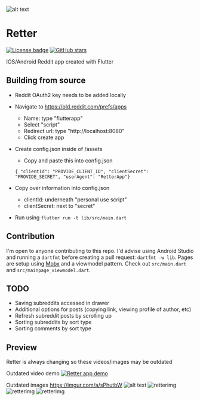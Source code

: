 ![alt text](https://raw.githubusercontent.com/mzegar/Retter/master/assets/icon/rettericon.png "RetterLogo")
# Retter
[![License badge](https://img.shields.io/github/license/mzegar/retter)](https://github.com/mzegar/Retter/blob/master/LICENSE)
[![GitHub stars](https://img.shields.io/github/stars/mzegar/retter?style=social)](https://github.com/mzegar/retter/stargazers)


IOS/Android Reddit app created with Flutter

## Building from source

- Reddit OAuth2 key needs to be added locally
- Navigate to https://old.reddit.com/prefs/apps
    - Name: type "flutterapp"
    - Select "script"
    - Redirect url: type "http://localhost:8080"
    - Click create app
- Create config.json inside of /assets
    - Copy and paste this into config.json

    `{ "clientId": "PROVIDE_CLIENT_ID", "clientSecret": "PROVIDE_SECRET", "userAgent": "RetterApp"}`



- Copy over information into config.json
    - clientId: underneath "personal use script"
    - clientSecret: next to "secret"
    
- Run using `flutter run -t lib/src/main.dart`

## Contribution

I'm open to anyone contributing to this repo. I'd advise using Android Studio and running a `dartfmt` before creating a pull request: `dartfmt -w lib`.
Pages are setup using [Mobx](https://pub.dev/packages/mobx) and a viewmodel pattern. Check out `src/main.dart` and `src/mainpage_viewmodel.dart`.

## TODO

- Saving subreddits accessed in drawer
- Additional options for posts (copying link, viewing profile of author, etc)
- Refresh subreddit posts by scrolling up
- Sorting subreddits by sort type
- Sorting comments by sort type

## Preview

Retter is always changing so these videos/images may be outdated

Outdated video demo
[![Retter app demo](https://img.youtube.com/vi/rVWFXjuiuVA/maxresdefault.jpg)](https://www.youtube.com/watch?v=rVWFXjuiuVA)

Outdated images
https://imgur.com/a/sPhutbW
![alt text](https://raw.githubusercontent.com/mzegar/Retter/master/screenshots/img1.jpg "img1")
![retterimg](https://raw.githubusercontent.com/mzegar/Retter/master/screenshots/img2.jpg "img2")
![retterimg](https://raw.githubusercontent.com/mzegar/Retter/master/screenshots/img3.jpg "img3")
![retterimg](https://raw.githubusercontent.com/mzegar/Retter/master/screenshots/img4.jpg "img4")
